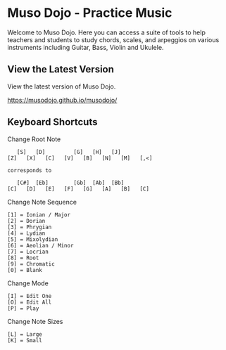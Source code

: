 # Muso Dojo - Practice Music

Welcome to Muso Dojo. Here you can access a suite of tools to help teachers and students to study chords, scales, and arpeggios on various instruments including Guitar, Bass, Violin and Ukulele.

## View the Latest Version

View the latest version of Muso Dojo.

https://musodojo.github.io/musodojo/

## Keyboard Shortcuts

Change Root Note

```
   [S]   [D]         [G]   [H]   [J]
[Z]   [X]   [C]   [V]   [B]   [N]   [M]   [,<]

corresponds to

   [C#]  [Eb]        [Gb]  [Ab]  [Bb]
[C]   [D]   [E]   [F]   [G]   [A]   [B]   [C]
```

Change Note Sequence

```
[1] = Ionian / Major
[2] = Dorian
[3] = Phrygian
[4] = Lydian
[5] = Mixolydian
[6] = Aeolian / Minor
[7] = Locrian
[8] = Root
[9] = Chromatic
[0] = Blank
```

Change Mode

```
[I] = Edit One
[O] = Edit All
[P] = Play
```

Change Note Sizes

```
[L] = Large
[K] = Small
```
